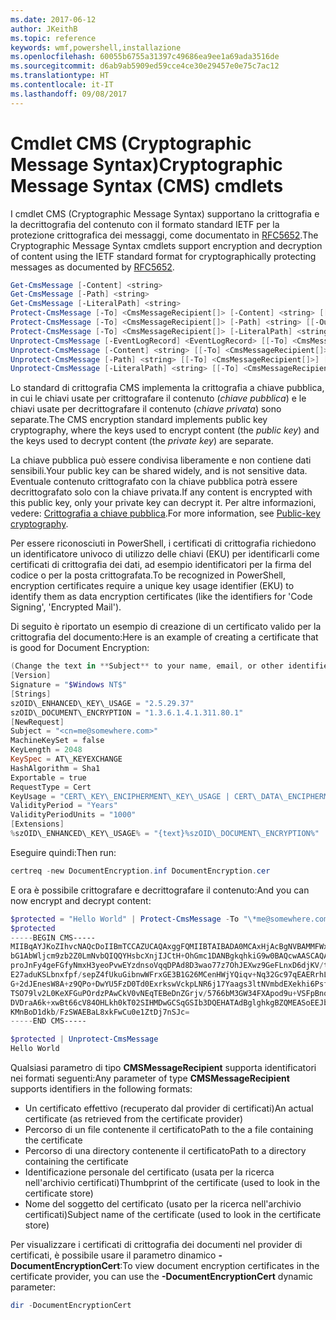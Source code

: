 ```yaml
---
ms.date: 2017-06-12
author: JKeithB
ms.topic: reference
keywords: wmf,powershell,installazione
ms.openlocfilehash: 60055b6755a31397c49686ea9ee1a69ada3516de
ms.sourcegitcommit: d6ab9ab5909ed59cce4ce30e29457e0e75c7ac12
ms.translationtype: HT
ms.contentlocale: it-IT
ms.lasthandoff: 09/08/2017
---
```

# <a name="cryptographic-message-syntax-cms-cmdlets"></a><span data-ttu-id="3bd5d-102">Cmdlet CMS (Cryptographic Message Syntax)</span><span class="sxs-lookup"><span data-stu-id="3bd5d-102">Cryptographic Message Syntax (CMS) cmdlets</span></span>

<span data-ttu-id="3bd5d-103">I cmdlet CMS (Cryptographic Message Syntax) supportano la crittografia e la decrittografia del contenuto con il formato standard IETF per la protezione crittografica dei messaggi, come documentato in [RFC5652](https://tools.ietf.org/html/rfc5652).</span><span class="sxs-lookup"><span data-stu-id="3bd5d-103">The Cryptographic Message Syntax cmdlets support encryption and decryption of content using the IETF standard format for cryptographically protecting messages as documented by [RFC5652](https://tools.ietf.org/html/rfc5652).</span></span>

```powershell
Get-CmsMessage [-Content] <string>
Get-CmsMessage [-Path] <string>
Get-CmsMessage [-LiteralPath] <string>
Protect-CmsMessage [-To] <CmsMessageRecipient[]> [-Content] <string> [[-OutFile] <string>]
Protect-CmsMessage [-To] <CmsMessageRecipient[]> [-Path] <string> [[-OutFile] <string>]
Protect-CmsMessage [-To] <CmsMessageRecipient[]> [-LiteralPath] <string> [[-OutFile] <string>]
Unprotect-CmsMessage [-EventLogRecord] <EventLogRecord> [[-To] <CmsMessageRecipient[]>] [-IncludeContext]
Unprotect-CmsMessage [-Content] <string> [[-To] <CmsMessageRecipient[]>] [-IncludeContext]
Unprotect-CmsMessage [-Path] <string> [[-To] <CmsMessageRecipient[]>] [-IncludeContext]
Unprotect-CmsMessage [-LiteralPath] <string> [[-To] <CmsMessageRecipient[]>] [-IncludeContext]
```

<span data-ttu-id="3bd5d-104">Lo standard di crittografia CMS implementa la crittografia a chiave pubblica, in cui le chiavi usate per crittografare il contenuto (*chiave pubblica*) e le chiavi usate per decrittografare il contenuto (*chiave privata*) sono separate.</span><span class="sxs-lookup"><span data-stu-id="3bd5d-104">The CMS encryption standard implements public key cryptography, where the keys used to encrypt content (the *public key*) and the keys used to decrypt content (the *private key*) are separate.</span></span>

<span data-ttu-id="3bd5d-105">La chiave pubblica può essere condivisa liberamente e non contiene dati sensibili.</span><span class="sxs-lookup"><span data-stu-id="3bd5d-105">Your public key can be shared widely, and is not sensitive data.</span></span> <span data-ttu-id="3bd5d-106">Eventuale contenuto crittografato con la chiave pubblica potrà essere decrittografato solo con la chiave privata.</span><span class="sxs-lookup"><span data-stu-id="3bd5d-106">If any content is encrypted with this public key, only your private key can decrypt it.</span></span> <span data-ttu-id="3bd5d-107">Per altre informazioni, vedere: [Crittografia a chiave pubblica](https://en.wikipedia.org/wiki/Public-key_cryptography).</span><span class="sxs-lookup"><span data-stu-id="3bd5d-107">For more information, see [Public-key cryptography](https://en.wikipedia.org/wiki/Public-key_cryptography).</span></span>

<span data-ttu-id="3bd5d-108">Per essere riconosciuti in PowerShell, i certificati di crittografia richiedono un identificatore univoco di utilizzo delle chiavi (EKU) per identificarli come certificati di crittografia dei dati, ad esempio identificatori per la firma del codice o per la posta crittografata.</span><span class="sxs-lookup"><span data-stu-id="3bd5d-108">To be recognized in PowerShell, encryption certificates require a unique key usage identifier (EKU) to identify them as data encryption certificates (like the identifiers for 'Code Signing', 'Encrypted Mail').</span></span>

<span data-ttu-id="3bd5d-109">Di seguito è riportato un esempio di creazione di un certificato valido per la crittografia del documento:</span><span class="sxs-lookup"><span data-stu-id="3bd5d-109">Here is an example of creating a certificate that is good for Document Encryption:</span></span>

```powershell
(Change the text in **Subject** to your name, email, or other identifier), and put in a file (i.e.: DocumentEncryption.inf):
[Version]
Signature = "$Windows NT$"
[Strings]
szOID\_ENHANCED\_KEY\_USAGE = "2.5.29.37"
szOID\_DOCUMENT\_ENCRYPTION = "1.3.6.1.4.1.311.80.1"
[NewRequest]
Subject = "<cn=me@somewhere.com>"
MachineKeySet = false
KeyLength = 2048
KeySpec = AT\_KEYEXCHANGE
HashAlgorithm = Sha1
Exportable = true
RequestType = Cert
KeyUsage = "CERT\_KEY\_ENCIPHERMENT\_KEY\_USAGE | CERT\_DATA\_ENCIPHERMENT\_KEY\_USAGE"
ValidityPeriod = "Years"
ValidityPeriodUnits = "1000"
[Extensions]
%szOID\_ENHANCED\_KEY\_USAGE% = "{text}%szOID\_DOCUMENT\_ENCRYPTION%"
```

<span data-ttu-id="3bd5d-110">Eseguire quindi:</span><span class="sxs-lookup"><span data-stu-id="3bd5d-110">Then run:</span></span>
```powershell
certreq -new DocumentEncryption.inf DocumentEncryption.cer
```

<span data-ttu-id="3bd5d-111">E ora è possibile crittografare e decrittografare il contenuto:</span><span class="sxs-lookup"><span data-stu-id="3bd5d-111">And you can now encrypt and decrypt content:</span></span>

```powershell
$protected = "Hello World" | Protect-CmsMessage -To "\*me@somewhere.com\*[](mailto:*leeholm@microsoft.com*)"
$protected
-----BEGIN CMS-----
MIIBqAYJKoZIhvcNAQcDoIIBmTCCAZUCAQAxggFQMIIBTAIBADA0MCAxHjAcBgNVBAMMFWxlZWhv
bG1AbWljcm9zb2Z0LmNvbQIQQYHsbcXnjIJCtH+OhGmc1DANBgkqhkiG9w0BAQcwAASCAQAnkFHM
proJnFy4geFGfyNmxH3yeoPvwEYzdnsoVqqDPAd8D3wao77z7OhJEXwz9GeFLnxD6djKV/tF4PxR
E27aduKSLbnxfpf/sepZ4fUkuGibnwWFrxGE3B1G26MCenHWjYQiqv+Nq32Gc97qEAERrhLv6S4R
G+2dJEnesW8A+z9QPo+DwYU5FzD0Td0ExrkswVckpLNR6j17Yaags3ltNVmbdEXekhi6Psf2MLMP
TSO79lv2L0KeXFGuPOrdzPAwCkV0vNEqTEBeDnZGrjv/5766bM3GW34FXApod9u+VSFpBnqVOCBA
DVDraA6k+xwBt66cV84OHLkh0kT02SIHMDwGCSqGSIb3DQEHATAdBglghkgBZQMEASoEEJbJaiRl
KMnBoD1dkb/FzSWAEBaL8xkFwCu0e1ZtDj7nSJc=
-----END CMS-----

$protected | Unprotect-CmsMessage
Hello World
```

<span data-ttu-id="3bd5d-112">Qualsiasi parametro di tipo **CMSMessageRecipient** supporta identificatori nei formati seguenti:</span><span class="sxs-lookup"><span data-stu-id="3bd5d-112">Any parameter of type **CMSMessageRecipient** supports identifiers in the following formats:</span></span>
- <span data-ttu-id="3bd5d-113">Un certificato effettivo (recuperato dal provider di certificati)</span><span class="sxs-lookup"><span data-stu-id="3bd5d-113">An actual certificate (as retrieved from the certificate provider)</span></span>
- <span data-ttu-id="3bd5d-114">Percorso di un file contenente il certificato</span><span class="sxs-lookup"><span data-stu-id="3bd5d-114">Path to the a file containing the certificate</span></span>
- <span data-ttu-id="3bd5d-115">Percorso di una directory contenente il certificato</span><span class="sxs-lookup"><span data-stu-id="3bd5d-115">Path to a directory containing the certificate</span></span>
- <span data-ttu-id="3bd5d-116">Identificazione personale del certificato (usata per la ricerca nell'archivio certificati)</span><span class="sxs-lookup"><span data-stu-id="3bd5d-116">Thumbprint of the certificate (used to look in the certificate store)</span></span>
- <span data-ttu-id="3bd5d-117">Nome del soggetto del certificato (usato per la ricerca nell'archivio certificati)</span><span class="sxs-lookup"><span data-stu-id="3bd5d-117">Subject name of the certificate (used to look in the certificate store)</span></span>

<span data-ttu-id="3bd5d-118">Per visualizzare i certificati di crittografia dei documenti nel provider di certificati, è possibile usare il parametro dinamico **-DocumentEncryptionCert**:</span><span class="sxs-lookup"><span data-stu-id="3bd5d-118">To view document encryption certificates in the certificate provider, you can use the **-DocumentEncryptionCert** dynamic parameter:</span></span>

```powershell
dir -DocumentEncryptionCert
```

